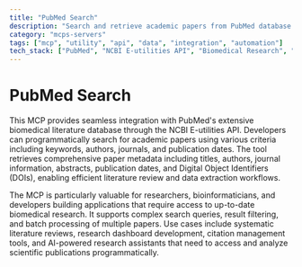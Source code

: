 ```yaml
---
title: "PubMed Search"
description: "Search and retrieve academic papers from PubMed database using NCBI E-utilities API for biomedical research."
category: "mcps-servers"
tags: ["mcp", "utility", "api", "data", "integration", "automation"]
tech_stack: ["PubMed", "NCBI E-utilities API", "Biomedical Research", "Academic Publishing", "REST APIs"]
---
```


# PubMed Search

This MCP provides seamless integration with PubMed's extensive biomedical literature database through the NCBI E-utilities API. Developers can programmatically search for academic papers using various criteria including keywords, authors, journals, and publication dates. The tool retrieves comprehensive paper metadata including titles, authors, journal information, abstracts, publication dates, and Digital Object Identifiers (DOIs), enabling efficient literature review and data extraction workflows.

The MCP is particularly valuable for researchers, bioinformaticians, and developers building applications that require access to up-to-date biomedical research. It supports complex search queries, result filtering, and batch processing of multiple papers. Use cases include systematic literature reviews, research dashboard development, citation management tools, and AI-powered research assistants that need to access and analyze scientific publications programmatically.
